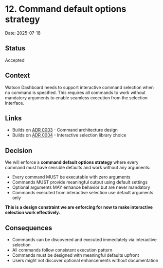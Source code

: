 # 12. Command default options strategy

Date: 2025-07-18

## Status

Accepted

## Context

Watson Dashboard needs to support interactive command selection when no command is specified. This requires all commands to work without mandatory arguments to enable seamless execution from the selection interface.

## Links

- Builds on [ADR 0003](0003-command-architecture-design.md) - Command architecture design
- Builds on [ADR 0004](0004-interactive-selection-library-choice.md) - Interactive selection library choice

## Decision

We will enforce a **command default options strategy** where every command must have sensible defaults and work without any arguments:

- Every command MUST be executable with zero arguments
- Commands MUST provide meaningful output using default settings
- Optional arguments MAY enhance behavior but are never mandatory
- Commands executed from interactive selection use default arguments only

**This is a design constraint we are enforcing for now to make interactive selection work effectively.**

## Consequences

- Commands can be discovered and executed immediately via interactive selection
- All commands follow consistent execution pattern
- Commands must be designed with meaningful defaults upfront
- Users might not discover optional enhancements without documentation
